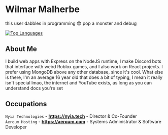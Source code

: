 # Wilmar Malherbe

this user dabbles in programming 😎
pop a monster and debug 

[![Top Languages](https://github-readme-stats.vercel.app/api/top-langs/?username=williewalvis&layout=compact&theme=dark)](https://github.com/williewalvis)

## About Me

I build web apps with Express on the NodeJS runtime, I make Discord bots that interface with weird Roblox games, and I also work on React projects. I prefer using MongoDB above any other database, since it's cool. What else is there, I'm an average 16 year old that does a bit of typing, I mean it really isn't special lmao, the internet and YouTube exists, as long as you can understand docs you're set

## Occupations
`Nyia Technologies` - **https://nyia.tech** - Director & Co-Founder  
`Aeroum Hosting` - **https://aeroum.com** - Systems Administrator & Software Developer
